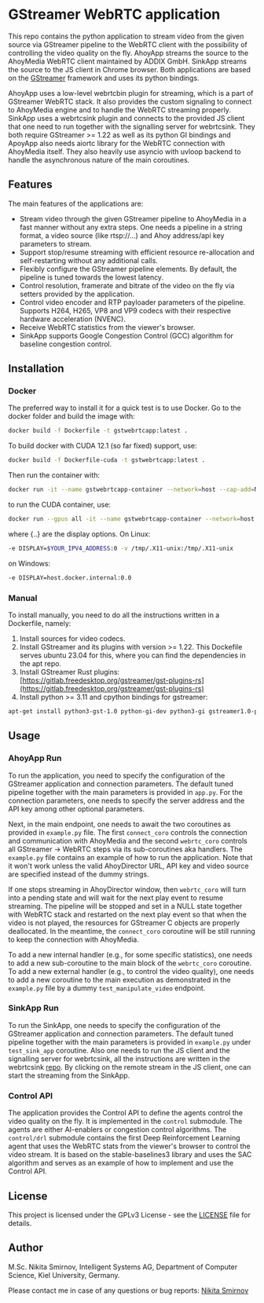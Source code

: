 # GStreamer WebRTC application
This repo contains the python application to stream video from the given source via GStreamer pipeline to the WebRTC client with the possibility of controlling the video quality on the fly. AhoyApp streams the source to the AhoyMedia WebRTC client maintained by ADDIX GmbH. SinkApp streams the source to the JS client in Chrome browser. Both applications are based on the [GStreamer](https://gstreamer.freedesktop.org/) framework and uses its python bindings.

AhoyApp uses a low-level webrtcbin plugin for streaming, which is a part of GStreamer WebRTC stack. It also provides the custom signaling to connect to AhoyMedia engine and to handle the WebRTC streaming properly. SinkApp uses a webrtcsink plugin and connects to the provided JS client that one need to run together with the signalling server for webrtcsink. They both require GStreamer >= 1.22 as well as its python GI bindings and ApoyApp also needs aiortc library for the WebRTC connection with AhoyMedia itself. They also heavily use asyncio with uvloop backend to handle the asynchronous nature of the main coroutines.

## Features
The main features of the applications are:
* Stream video through the given GStreamer pipeline to AhoyMedia in a fast manner without any extra steps. One needs a pipeline in a string format, a video source (like rtsp://...) and Ahoy address/api key parameters to stream.
* Support stop/resume streaming with efficient resource re-allocation and self-restarting without any additional calls.
* Flexibly configure the GStreamer pipeline elements. By default, the pipeline is tuned towards the lowest latency.
* Control resolution, framerate and bitrate of the video on the fly via setters provided by the application.
* Control video encoder and RTP payloader parameters of the pipeline. Supports H264, H265, VP8 and VP9 codecs with their respective hardware acceleration (NVENC).
* Receive WebRTC statistics from the viewer's browser.
* SinkApp supports Google Congestion Control (GCC) algorithm for baseline congestion control.


## Installation
### Docker
The preferred way to install it for a quick test is to use Docker. Go to the docker folder and build the image with:
```bash
docker build -f Dockerfile -t gstwebrtcapp:latest .
```
To build docker with CUDA 12.1 (so far fixed) support, use:
```bash
docker build -f Dockerfile-cuda -t gstwebrtcapp:latest .
```
Then run the container with:
```bash
docker run -it --name gstwebrtcapp-container --network=host --cap-add=NET_ADMIN {..} gstwebrtcapp:latest bash
```
to run the CUDA container, use:
```bash 
docker run --gpus all -it --name gstwebrtcapp-container --network=host --cap-add=NET_ADMIN {..} gstwebrtcapp:latest bash
```	
where {..} are the display options. On Linux:
```bash
-e DISPLAY=$YOUR_IPV4_ADDRESS:0 -v /tmp/.X11-unix:/tmp/.X11-unix
```
on Windows:
```bash
-e DISPLAY=host.docker.internal:0.0
```

### Manual
To install manually, you need to do all the instructions written in a Dockerfile, namely:
1. Install sources for video codecs.
2. Install GStreamer and its plugins with version >= 1.22. This Dockefile serves ubuntu 23.04 for this, where you can find the dependencies in the apt repo.
3. Install GStreamer Rust plugins: [https://gitlab.freedesktop.org/gstreamer/gst-plugins-rs](https://gitlab.freedesktop.org/gstreamer/gst-plugins-rs)
4. Install python >= 3.11 and cpython bindings for gstreamer:
```bash
apt-get install python3-gst-1.0 python-gi-dev python3-gi gstreamer1.0-python3-plugin-loader
```

## Usage
### AhoyApp Run
To run the application, you need to specify the configuration of the GStreamer application and connection parameters. The default tuned pipeline together with the main parameters is provided in `app.py`. For the connection parameters, one needs to specify the server address and the API key among other optional parameters.

Next, in the main endpoint, one needs to await the two coroutines as provided in `example.py` file. The first `connect_coro` controls the connection and communication with AhoyMedia and the second `webrtc_coro` controls all GStreamer -> WebRTC steps via its sub-coroutines aka handlers. The `example.py` file contains an example of how to run the application. Note that it won't work unless the valid AhoyDirector URL, API key and video source are specified instead of the dummy strings. 

If one stops streaming in AhoyDirector window, then `webrtc_coro` will turn into a pending state and will wait for the next play event to resume streaming. The pipeline will be stopped and set in a NULL state together with WebRTC stack and restarted on the next play event so that when the video is not played, the resources for GStreamer C objects are properly deallocated. In the meantime, the `connect_coro` coroutine will be still running to keep the connection with AhoyMedia.

To add a new internal handler (e.g., for some specific statistics), one needs to add a new sub-coroutine to the main block of the `webrtc_coro` coroutine. To add a new external handler (e.g., to control the video quality), one needs to add a new coroutine to the main execution as demonstrated in the `example.py` file by a dummy `test_manipulate_video` endpoint.

### SinkApp Run
To run the SinkApp, one needs to specify the configuration of the GStreamer application and connection parameters. The default tuned pipeline together with the main parameters is provided in `example.py` under `test_sink_app` coroutine. Also one needs to run the JS client and the signalling server for webrtcsink, all the instructions are written in the webrtcsink [repo](https://gitlab.freedesktop.org/gstreamer/gst-plugins-rs/-/tree/main/net/webrtc?ref_type=heads#usage). By clicking on the remote stream in the JS client, one can start the streaming from the SinkApp. 

### Control API
The application provides the Control API to define the agents control the video quality on the fly. It is implemented in the `control` submodule. The agents are either AI-enablers or congestion control algorithms. The `control/drl` submodule contains the first Deep Reinforcement Learning agent that uses the WebRTC stats from the viewer's browser to control the video stream. It is based on the stable-baselines3 library and uses the SAC algorithm and serves as an example of how to implement and use the Control API. 

## License
This project is licensed under the GPLv3 License - see the [LICENSE](LICENSE) file for details.

## Author
M.Sc. Nikita Smirnov, Intelligent Systems AG, Department of Computer Science, Kiel University, Germany.

Please contact me in case of any questions or bug reports: [Nikita Smirnov](mailto:nsm@informatik.uni-kiel.de)





